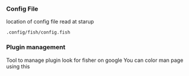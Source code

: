 ### Config File
location of config file read at starup

```fish
.config/fish/config.fish
```


### Plugin management
Tool to manage plugin
look for fisher on google
You can color man page using this
